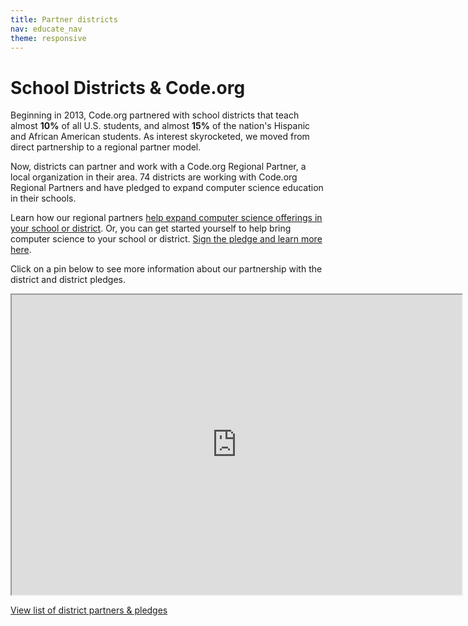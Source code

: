 ```yaml
---
title: Partner districts
nav: educate_nav
theme: responsive
---
```

# School Districts & Code.org
Beginning in 2013, Code.org  partnered with school districts that teach almost **10%** of all U.S. students, and almost **15%** of the nation's Hispanic and African American students. As interest skyrocketed, we moved from direct partnership to a regional partner model. 

Now, districts can partner and work with a Code.org Regional Partner, a local organization in their area. 74 districts are working with Code.org Regional Partners and have pledged to expand computer science education in their schools.   

Learn how our regional partners [help expand computer science offerings in your school or district](/administrators). Or, you can get started yourself to help bring computer science to your school or district. [Sign the pledge and learn more here](/yourschool).

Click on a pin below to see more information about our partnership with the district and district pledges.

<iframe src="https://www.google.com/maps/d/embed?mid=1MkJv283jfBoPhn64ttlHsgX8Hg6p5Ez_" width="720" height="480"></iframe>

[View list of district partners & pledges](https://docs.google.com/spreadsheets/d/1t63wfvjgYmBGtArvrDlnrd5wWnwuWRlgROND9NKPtPU/edit?usp=sharing)
